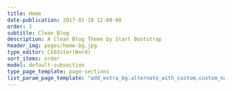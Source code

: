 ```yaml
---
title: Home
date-publication: 2017-01-18 12-00-00
order: 1
subtitle: Clean Blog
description: A Clean Blog Theme by Start Bootstrap
header_img: pages/home-bg.jpg
type_editor: CkEditor(Word)
sort_items: order
model: default-subsection
type_page_template: page-sections
list_param_page_template: "add_extra_bg:alternate_with_custom,custom_navigation:default_navbar_sections_dd_pages,custom_config_navigation:default_navbar_sections_pages_home,custom_header:bg_full_img_welc_btn,type_bg_navig:lighten,custom_footer:default_social_buttons_home,custom_config_footer:default_social_buttons_home,custom_canvas:container_lin_grad_45deg"
---
```

